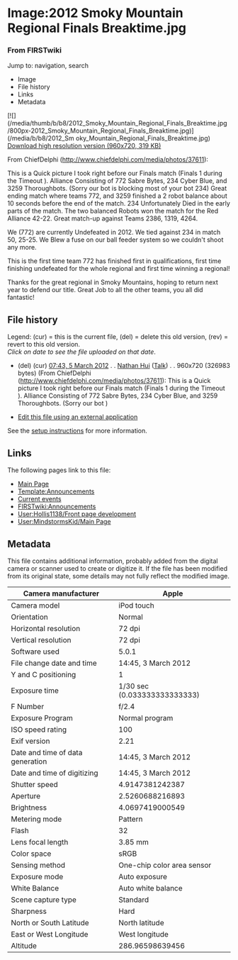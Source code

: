 

# Image:2012 Smoky Mountain Regional Finals Breaktime.jpg

### From FIRSTwiki

Jump to: navigation, search

  * Image
  * File history
  * Links
  * Metadata

[![](/media/thumb/b/b8/2012_Smoky_Mountain_Regional_Finals_Breaktime.jpg
/800px-2012_Smoky_Mountain_Regional_Finals_Breaktime.jpg)](/media/b/b8/2012_Sm
oky_Mountain_Regional_Finals_Breaktime.jpg)  
[Download high resolution version (960x720, 319
KB)](/media/b/b8/2012_Smoky_Mountain_Regional_Finals_Breaktime.jpg)

From ChiefDelphi (<http://www.chiefdelphi.com/media/photos/37611>):

This is a Quick picture I took right before our Finals match (Finals 1 during
the Timeout ). Alliance Consisting of 772 Sabre Bytes, 234 Cyber Blue, and
3259 Thoroughbots. (Sorry our bot is blocking most of your bot 234) Great
ending match where teams 772, and 3259 finished a 2 robot balance about 10
seconds before the end of the match. 234 Unfortunately Died in the early parts
of the match. The two balanced Robots won the match for the Red Alliance
42-22. Great match-up against Teams 2386, 1319, 4264.

We (772) are currently Undefeated in 2012. We tied against 234 in match 50,
25-25. We Blew a fuse on our ball feeder system so we couldn't shoot any more.

This is the first time team 772 has finished first in qualifications, first
time finishing undefeated for the whole regional and first time winning a
regional!

Thanks for the great regional in Smoky Mountains, hoping to return next year
to defend our title. Great Job to all the other teams, you all did fantastic!

## File history

Legend: (cur) = this is the current file, (del) = delete this old version,
(rev) = revert to this old version.  
_Click on date to see the file uploaded on that date_.

  * (del) (cur) [07:43, 5 March 2012](/media/b/b8/2012_Smoky_Mountain_Regional_Finals_Breaktime.jpg "/media/b/b8/2012 Smoky Mountain Regional Finals Breaktime.jpg" ) . . [Nathan Hui](User:Nathan_Hui "User:Nathan Hui" ) ([Talk](User_talk:Nathan_Hui "User talk:Nathan Hui" )) . . 960x720 (326983 bytes) (From ChiefDelphi (http://www.chiefdelphi.com/media/photos/37611): This is a Quick picture I took right before our Finals match (Finals 1 during the Timeout ). Alliance Consisting of 772 Sabre Bytes, 234 Cyber Blue, and 3259 Thoroughbots. (Sorry our bot )
  

  * [Edit this file using an external application](/index.php?title=Image:2012_Smoky_Mountain_Regional_Finals_Breaktime.jpg&action=edit&externaledit=true&mode=file "Image:2012 Smoky Mountain Regional Finals Breaktime.jpg" )

See the [setup
instructions](http://meta.wikimedia.org/wiki/Help:External_editors
"http://meta.wikimedia.org/wiki/Help:External_editors" ) for more information.

## Links

The following pages link to this file:

  * [Main Page](Main_Page "Main Page" )
  * [Template:Announcements](Template:Announcements "Template:Announcements" )
  * [Current events](Current_events "Current events" )
  * [FIRSTwiki:Announcements](FIRSTwiki:Announcements "FIRSTwiki:Announcements" )
  * [User:Hollis1138/Front page development](User:Hollis1138/Front_page_development "User:Hollis1138/Front page development" )
  * [User:MindstormsKid/Main Page](User:MindstormsKid/Main_Page "User:MindstormsKid/Main Page" )

## Metadata

This file contains additional information, probably added from the digital
camera or scanner used to create or digitize it. If the file has been modified
from its original state, some details may not fully reflect the modified
image.

Camera manufacturer |  Apple  
---|---  
Camera model |  iPod touch  
Orientation |  Normal  
Horizontal resolution |  72 dpi  
Vertical resolution |  72 dpi  
Software used |  5.0.1  
File change date and time |  14:45, 3 March 2012  
Y and C positioning |  1  
Exposure time |  1/30 sec (0.033333333333333)  
F Number |  f/2.4  
Exposure Program |  Normal program  
ISO speed rating |  100  
Exif version |  2.21  
Date and time of data generation |  14:45, 3 March 2012  
Date and time of digitizing |  14:45, 3 March 2012  
Shutter speed |  4.9147381242387  
Aperture |  2.5260688216893  
Brightness |  4.0697419000549  
Metering mode |  Pattern  
Flash |  32  
Lens focal length |  3.85 mm  
Color space |  sRGB  
Sensing method |  One-chip color area sensor  
Exposure mode |  Auto exposure  
White Balance |  Auto white balance  
Scene capture type |  Standard  
Sharpness |  Hard  
North or South Latitude |  North latitude  
East or West Longitude |  West longitude  
Altitude |  286.96598639456  
  
